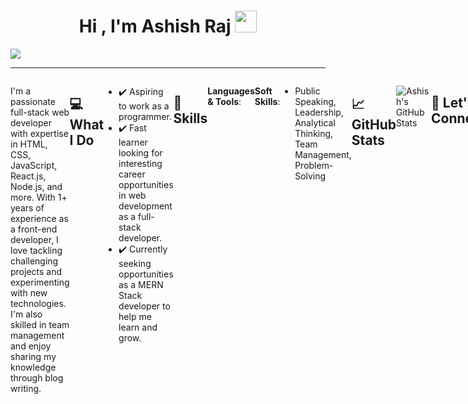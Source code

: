 
<h1 align="center">Hi , I'm Ashish Raj <img src="https://media.giphy.com/media/hvRJCLFzcasrR4ia7z/giphy.gif" width="35"></h1>
<a href="#" align="center"><img src="https://readme-typing-svg.herokuapp.com?color=FFF&center=true&lines=1500%2B+Hours+of+Coding+Experience;Data+Structure;Algorithm;MERN;Full+Stack+Web+Developer"></img></a>
     <hr/>
     <div style="display:flex">
    <p align="left" style="max-width:40%">

I'm a passionate full-stack web developer with expertise in HTML, CSS, JavaScript, React.js, Node.js, and more. With 1+ years of experience as a front-end developer, I love tackling challenging projects and experimenting with new technologies. I'm also skilled in team management and enjoy sharing my knowledge through blog writing.

## 💻 What I Do
- ✔️ Aspiring to work as a programmer.
- ✔️ Fast learner looking for interesting career opportunities in web development as a full-stack developer.
- ✔️ Currently seeking opportunities as a MERN Stack developer to help me learn and grow.

---

## 🔧 Skills
**Languages & Tools**:

| Frontend | Backend | Tools & Frameworks |
| --- | --- | --- |
| ![HTML](https://img.icons8.com/color/48/000000/html-5.png) HTML | ![Node.js](https://img.icons8.com/color/48/000000/nodejs.png) Node.js | ![Git](https://img.icons8.com/color/48/000000/git.png) Git |
| ![CSS](https://img.icons8.com/color/48/000000/css3.png) CSS | ![Express.js](https://img.icons8.com/color/48/000000/express.png) Express.js | ![WordPress](https://img.icons8.com/color/48/000000/wordpress.png) WordPress |
| ![JavaScript](https://img.icons8.com/color/48/000000/javascript.png) JavaScript | ![MongoDB](https://img.icons8.com/color/48/000000/mongodb.png) MongoDB | ![Laravel](https://img.icons8.com/external-tal-revivo-shadow-tal-revivo/48/000000/external-laravel-is-a-free-open-source-php-web-framework-logo-shadow-tal-revivo.png) Laravel |
| ![React](https://img.icons8.com/color/48/000000/react-native.png) React.js | ![PHP](https://img.icons8.com/color/48/000000/php.png) PHP | ![TailwindCSS](https://img.icons8.com/color/48/000000/tailwindcss.png) TailwindCSS |
| ![Bootstrap](https://img.icons8.com/color/48/000000/bootstrap.png) Bootstrap |  AntDesign | <img src="https://cdn.worldvectorlogo.com/logos/codeigniter.svg" alt="CodeIgniter" width="48"> CodeIgniter |
| ![Chart.js](https://img.icons8.com/color/48/000000/combo-chart.png) Chart.js | ![@mui/material](https://img.icons8.com/color/48/000000/material-ui.png) @mui/material |  |

---

**Soft Skills**:
- Public Speaking, Leadership, Analytical Thinking, Team Management, Problem-Solving

## 📈 GitHub Stats
![Ashish's GitHub Stats](https://github-readme-stats.vercel.app/api?username=ashishraj1408&show_icons=true&hide_title=true)

---

## 🤝 Let's Connect

- [![Email](https://img.icons8.com/fluency/48/000000/gmail.png) Email](mailto:rajjashish1500@gmail.com)
- [![LinkedIn](https://img.icons8.com/fluency/48/000000/linkedin.png) LinkedIn](https://www.linkedin.com/in/ashish-raj-562137203/)
- [![GitHub](https://img.icons8.com/fluency/48/000000/github.png) GitHub](https://github.com/ashishraj1408)


---

## 📄 Resume Highlights
**Education**:
- **Bachelor of Engineering in Computer Science**, Aarupadai Veedu Institute of Technology, Chennai (2019 - 2023), 9.1 CGPA

---
**Experience**:
- **Front End Developer** at Devout Growth Media (Nov 2024 - Present)
- **Full Stack Developer** at Business Gateways International LLC (May 2023 - April 2024)
- **Intern in Web Development** at Startupfloor.in (May 2022 - Oct 2022)
- **Salesforce Virtual Internship** (April 2022 - June 2022)

---
**Projects**:
- E-Commerce Website
- Dashboard Application (React)
- Hotel Management System
- Bookstore Website

---
**Certifications**:
- Microsoft Security, Compliance, and Identity
- Microsoft Certified: Azure Data Fundamentals
- AWS Machine Learning
- IBM Machine Learning
- Infosys Machine Learning
- Hacker Rank (5 Star) in DSA using JAVA

---


